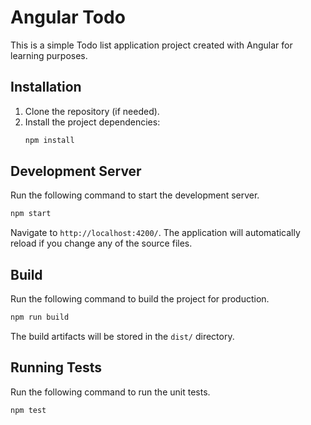 # Angular Todo

This is a simple Todo list application project created with Angular for learning purposes.

## Installation

1.  Clone the repository (if needed).
2.  Install the project dependencies:
    ```bash
    npm install
    ```

## Development Server

Run the following command to start the development server.

```bash
npm start
```

Navigate to `http://localhost:4200/`. The application will automatically reload if you change any of the source files.

## Build

Run the following command to build the project for production.

```bash
npm run build
```

The build artifacts will be stored in the `dist/` directory.

## Running Tests

Run the following command to run the unit tests.

```bash
npm test
```
